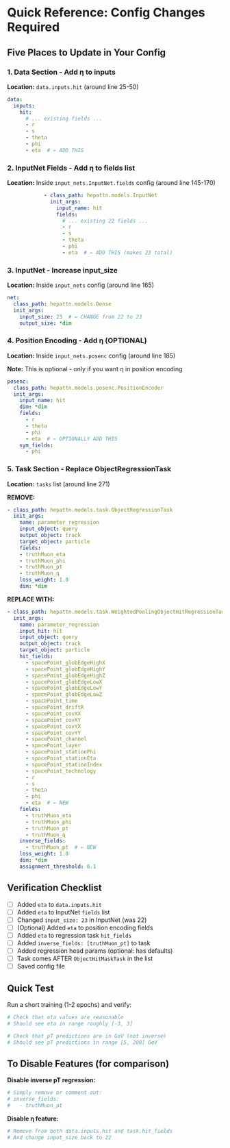 # Quick Reference: Config Changes Required

## Five Places to Update in Your Config

### 1. Data Section - Add η to inputs
**Location:** `data.inputs.hit` (around line 25-50)

```yaml
data:
  inputs:
    hit:
      # ... existing fields ...
      - r
      - s
      - theta
      - phi
      - eta  # ← ADD THIS
```

### 2. InputNet Fields - Add η to fields list
**Location:** Inside `input_nets.InputNet.fields` config (around line 145-170)

```yaml
            - class_path: hepattn.models.InputNet
              init_args:
                input_name: hit
                fields:
                  # ... existing 22 fields ...
                  - r
                  - s
                  - theta
                  - phi
                  - eta  # ← ADD THIS (makes 23 total)
```

### 3. InputNet - Increase input_size
**Location:** Inside `input_nets` config (around line 165)

```yaml
net:
  class_path: hepattn.models.Dense
  init_args:
    input_size: 23  # ← CHANGE from 22 to 23
    output_size: *dim
```

### 4. Position Encoding - Add η (OPTIONAL)
**Location:** Inside `input_nets.posenc` config (around line 185)

**Note:** This is optional - only if you want η in position encoding

```yaml
posenc:
  class_path: hepattn.models.posenc.PositionEncoder
  init_args:
    input_name: hit
    dim: *dim
    fields:
      - r
      - theta
      - phi
      - eta  # ← OPTIONALLY ADD THIS
    sym_fields:
      - phi
```

### 5. Task Section - Replace ObjectRegressionTask
**Location:** `tasks` list (around line 271)

**REMOVE:**
```yaml
- class_path: hepattn.models.task.ObjectRegressionTask
  init_args:
    name: parameter_regression
    input_object: query
    output_object: track
    target_object: particle
    fields:
    - truthMuon_eta
    - truthMuon_phi
    - truthMuon_pt
    - truthMuon_q
    loss_weight: 1.0
    dim: *dim
```

**REPLACE WITH:**
```yaml
- class_path: hepattn.models.task.WeightedPoolingObjectHitRegressionTask
  init_args:
    name: parameter_regression
    input_hit: hit
    input_object: query
    output_object: track
    target_object: particle
    hit_fields:
      - spacePoint_globEdgeHighX
      - spacePoint_globEdgeHighY
      - spacePoint_globEdgeHighZ
      - spacePoint_globEdgeLowX
      - spacePoint_globEdgeLowY
      - spacePoint_globEdgeLowZ
      - spacePoint_time
      - spacePoint_driftR
      - spacePoint_covXX
      - spacePoint_covXY
      - spacePoint_covYX
      - spacePoint_covYY
      - spacePoint_channel
      - spacePoint_layer
      - spacePoint_stationPhi
      - spacePoint_stationEta
      - spacePoint_stationIndex
      - spacePoint_technology
      - r
      - s
      - theta
      - phi
      - eta  # ← NEW
    fields:
      - truthMuon_eta
      - truthMuon_phi
      - truthMuon_pt
      - truthMuon_q
    inverse_fields:
      - truthMuon_pt  # ← NEW
    loss_weight: 1.0
    dim: *dim
    assignment_threshold: 0.1
```

## Verification Checklist

- [ ] Added `eta` to `data.inputs.hit`
- [ ] Added `eta` to InputNet `fields` list
- [ ] Changed `input_size: 23` in InputNet (was 22)
- [ ] (Optional) Added `eta` to position encoding fields
- [ ] Added `eta` to regression task `hit_fields`
- [ ] Added `inverse_fields: [truthMuon_pt]` to task
- [ ] Added regression head params (optional: has defaults)
- [ ] Task comes AFTER `ObjectHitMaskTask` in the list
- [ ] Saved config file

## Quick Test

Run a short training (1-2 epochs) and verify:
```bash
# Check that eta values are reasonable
# Should see eta in range roughly [-3, 3]

# Check that pT predictions are in GeV (not inverse)
# Should see pT predictions in range [5, 200] GeV
```

## To Disable Features (for comparison)

**Disable inverse pT regression:**
```yaml
# Simply remove or comment out:
# inverse_fields:
#   - truthMuon_pt
```

**Disable η feature:**
```yaml
# Remove from both data.inputs.hit and task.hit_fields
# And change input_size back to 22
```
